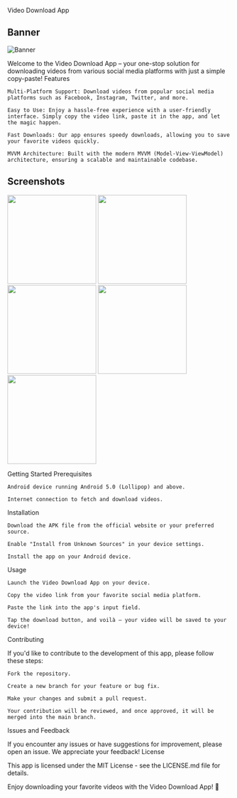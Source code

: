 Video Download App

## Banner

![Banner](https://github.com/fahaddhabib/All-Video-Downloader-App/blob/master/assets/banner.png)

Welcome to the Video Download App – your one-stop solution for downloading videos from various social media platforms with just a simple copy-paste!
Features

    Multi-Platform Support: Download videos from popular social media platforms such as Facebook, Instagram, Twitter, and more.

    Easy to Use: Enjoy a hassle-free experience with a user-friendly interface. Simply copy the video link, paste it in the app, and let the magic happen.

    Fast Downloads: Our app ensures speedy downloads, allowing you to save your favorite videos quickly.

    MVVM Architecture: Built with the modern MVVM (Model-View-ViewModel) architecture, ensuring a scalable and maintainable codebase.

## Screenshots

<p float="left">
  <img src="https://github.com/fahaddhabib/All-Video-Downloader-App/blob/master/assets/ss1.jpg" width="200" />
  <img src="https://github.com/fahaddhabib/All-Video-Downloader-App/blob/master/assets/ss2.jpg" width="200" />
  <img src="https://github.com/fahaddhabib/All-Video-Downloader-App/blob/master/assets/ss3.jpg" width="200" />
  <img src="https://github.com/fahaddhabib/All-Video-Downloader-App/blob/master/assets/ss4.jpg" width="200" />
  <img src="https://github.com/fahaddhabib/All-Video-Downloader-App/blob/master/assets/ss5.jpg" width="200" />
</p>


Getting Started
Prerequisites

    Android device running Android 5.0 (Lollipop) and above.

    Internet connection to fetch and download videos.

Installation

    Download the APK file from the official website or your preferred source.

    Enable "Install from Unknown Sources" in your device settings.

    Install the app on your Android device.

Usage

    Launch the Video Download App on your device.

    Copy the video link from your favorite social media platform.

    Paste the link into the app's input field.

    Tap the download button, and voilà – your video will be saved to your device!

Contributing

If you'd like to contribute to the development of this app, please follow these steps:

    Fork the repository.

    Create a new branch for your feature or bug fix.

    Make your changes and submit a pull request.

    Your contribution will be reviewed, and once approved, it will be merged into the main branch.

Issues and Feedback

If you encounter any issues or have suggestions for improvement, please open an issue. We appreciate your feedback!
License

This app is licensed under the MIT License - see the LICENSE.md file for details.

Enjoy downloading your favorite videos with the Video Download App! 🎉
